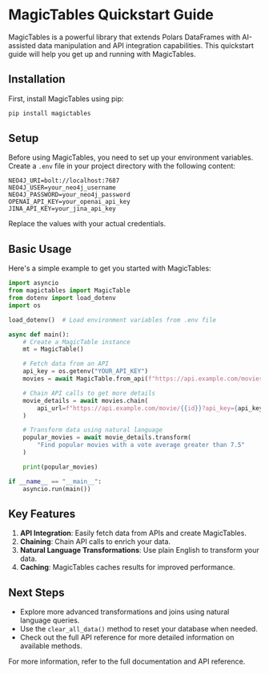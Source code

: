
# MagicTables Quickstart Guide

MagicTables is a powerful library that extends Polars DataFrames with AI-assisted data manipulation and API integration capabilities. This quickstart guide will help you get up and running with MagicTables.

## Installation

First, install MagicTables using pip:

```bash
pip install magictables
```

## Setup

Before using MagicTables, you need to set up your environment variables. Create a `.env` file in your project directory with the following content:

```
NEO4J_URI=bolt://localhost:7687
NEO4J_USER=your_neo4j_username
NEO4J_PASSWORD=your_neo4j_password
OPENAI_API_KEY=your_openai_api_key
JINA_API_KEY=your_jina_api_key
```

Replace the values with your actual credentials.

## Basic Usage

Here's a simple example to get you started with MagicTables:

```python
import asyncio
from magictables import MagicTable
from dotenv import load_dotenv
import os

load_dotenv()  # Load environment variables from .env file

async def main():
    # Create a MagicTable instance
    mt = MagicTable()

    # Fetch data from an API
    api_key = os.getenv("YOUR_API_KEY")
    movies = await MagicTable.from_api(f"https://api.example.com/movies?api_key={api_key}")

    # Chain API calls to get more details
    movie_details = await movies.chain(
        api_url=f"https://api.example.com/movie/{{id}}?api_key={api_key}",
    )

    # Transform data using natural language
    popular_movies = await movie_details.transform(
        "Find popular movies with a vote average greater than 7.5"
    )

    print(popular_movies)

if __name__ == "__main__":
    asyncio.run(main())
```

## Key Features

1. **API Integration**: Easily fetch data from APIs and create MagicTables.
2. **Chaining**: Chain API calls to enrich your data.
3. **Natural Language Transformations**: Use plain English to transform your data.
4. **Caching**: MagicTables caches results for improved performance.

## Next Steps

- Explore more advanced transformations and joins using natural language queries.
- Use the `clear_all_data()` method to reset your database when needed.
- Check out the full API reference for more detailed information on available methods.

For more information, refer to the full documentation and API reference.
